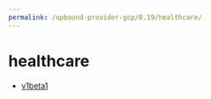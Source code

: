 ```yaml
---
permalink: /upbound-provider-gcp/0.19/healthcare/
---
```


# healthcare



* [v1beta1](v1beta1/index.md)
